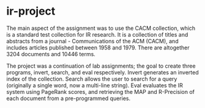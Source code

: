 ir-project
==============

The main aspect of the assignment was to use the CACM collection, which is a standard test collection for IR research. It is a collection of titles and abstracts from a journal - Communications of the ACM (CACM), and includes articles published between 1958 and 1979. There are altogether 3204 documents and 10446 terms. 

The project was a continuation of lab assignments; the goal to create three programs, invert, search, and eval respectively. Invert generates an inverted index of the collection. Search allows the user to search for a query (originally a single word, now a multi-line string). Eval evaluates the IR system using PageRank scores, and retrieving the MAP and R-Precision of each document from a pre-programmed queries.
